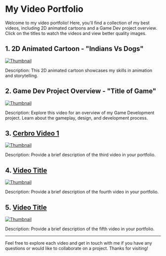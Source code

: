 # My Video Portfolio

Welcome to my video portfolio! Here, you'll find a collection of my best videos, including 2D animated cartoons and a Game Dev project overview. Click on the titles to watch the videos and view better quality images.

## 1. 2D Animated Cartoon - "Indians Vs Dogs"
[![Thumbnail](link_to_thumbnail_image)]([link_to_video](https://youtu.be/EVK4XeHpms0?si=lqt7M-kxTzpdXy6w))

Description: This 2D animated cartoon showcases my skills in animation and storytelling.

## 2. Game Dev Project Overview - "Title of Game"
[![Thumbnail](link_to_thumbnail_image)](link_to_video)

Description: Explore this video for an overview of my Game Development project. Learn about the gameplay, design, and development process.

## 3. [Cerbro Video 1](link_to_video)
[![Thumbnail](link_to_thumbnail_image)](link_to_video)

Description: Provide a brief description of the third video in your portfolio.

## 4. [Video Title](link_to_video)
[![Thumbnail](link_to_thumbnail_image)](link_to_video)

Description: Provide a brief description of the fourth video in your portfolio.

## 5. [Video Title](link_to_video)
[![Thumbnail](link_to_thumbnail_image)](link_to_video)

Description: Provide a brief description of the fifth video in your portfolio.

---

Feel free to explore each video and get in touch with me if you have any questions or would like to collaborate on a project. Thanks for visiting!

